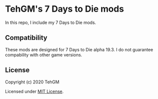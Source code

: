# TehGM's 7 Days to Die mods
In this repo, I include my 7 Days to Die mods.

## Compatibility
These mods are designed for 7 Days to Die alpha 19.3. I do not guarantee compability with other game versions.

## License
Copyright (c) 2020 TehGM 

Licensed under [MIT License](LICENSE).